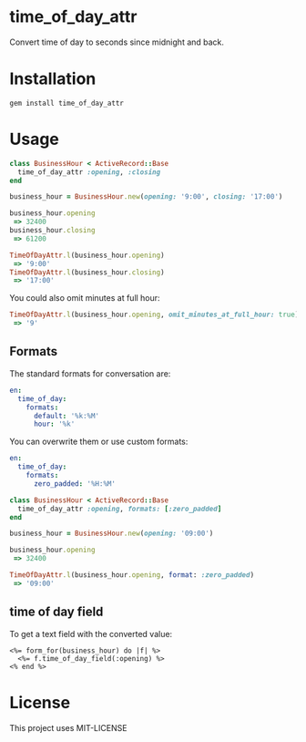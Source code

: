 # time_of_day_attr

Convert time of day to seconds since midnight and back.

# Installation

```console
gem install time_of_day_attr
```

# Usage

```ruby
class BusinessHour < ActiveRecord::Base
  time_of_day_attr :opening, :closing
end

business_hour = BusinessHour.new(opening: '9:00', closing: '17:00')

business_hour.opening
 => 32400
business_hour.closing
 => 61200

TimeOfDayAttr.l(business_hour.opening)
 => '9:00'
TimeOfDayAttr.l(business_hour.closing)
 => '17:00'
```

You could also omit minutes at full hour:
```ruby
TimeOfDayAttr.l(business_hour.opening, omit_minutes_at_full_hour: true)
 => '9'
```

## Formats

The standard formats for conversation are:

```yml
en:
  time_of_day:
    formats:
      default: '%k:%M'
      hour: '%k'
```

You can overwrite them or use custom formats:
```yml
en:
  time_of_day:
    formats:
      zero_padded: '%H:%M'
```

```ruby
class BusinessHour < ActiveRecord::Base
  time_of_day_attr :opening, formats: [:zero_padded]
end

business_hour = BusinessHour.new(opening: '09:00')

business_hour.opening
 => 32400

TimeOfDayAttr.l(business_hour.opening, format: :zero_padded)
 => '09:00'
```

## time of day field

To get a text field with the converted value:
```erb
<%= form_for(business_hour) do |f| %>
  <%= f.time_of_day_field(:opening) %>
<% end %>
```

# License

This project uses MIT-LICENSE

